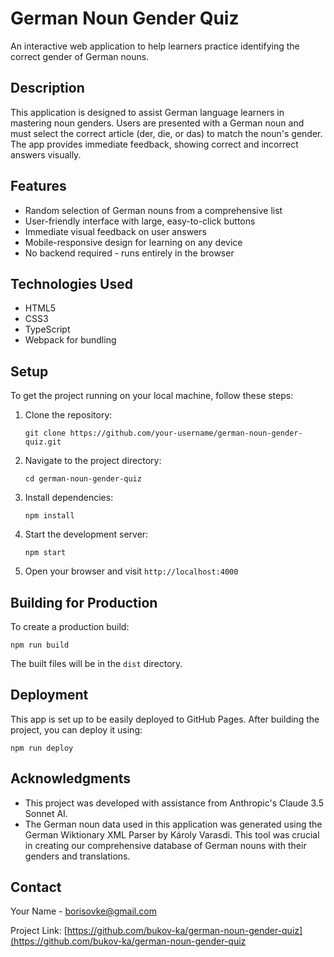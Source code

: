 # German Noun Gender Quiz

An interactive web application to help learners practice identifying the correct gender of German nouns.

## Description

This application is designed to assist German language learners in mastering noun genders. Users are presented with a German noun and must select the correct article (der, die, or das) to match the noun's gender. The app provides immediate feedback, showing correct and incorrect answers visually.

## Features

- Random selection of German nouns from a comprehensive list
- User-friendly interface with large, easy-to-click buttons
- Immediate visual feedback on user answers
- Mobile-responsive design for learning on any device
- No backend required - runs entirely in the browser

## Technologies Used

- HTML5
- CSS3
- TypeScript
- Webpack for bundling

## Setup

To get the project running on your local machine, follow these steps:

1. Clone the repository:
   ```
   git clone https://github.com/your-username/german-noun-gender-quiz.git
   ```

2. Navigate to the project directory:
   ```
   cd german-noun-gender-quiz
   ```

3. Install dependencies:
   ```
   npm install
   ```

4. Start the development server:
   ```
   npm start
   ```

5. Open your browser and visit `http://localhost:4000`

## Building for Production

To create a production build:

```
npm run build
```

The built files will be in the `dist` directory.

## Deployment

This app is set up to be easily deployed to GitHub Pages. After building the project, you can deploy it using:

```
npm run deploy
```


## Acknowledgments

- This project was developed with assistance from Anthropic's Claude 3.5 Sonnet AI.
- The German noun data used in this application was generated using the German Wiktionary XML Parser by Károly Varasdi. This tool was crucial in creating our comprehensive database of German nouns with their genders and translations.


## Contact

Your Name - borisovke@gmail.com

Project Link: [https://github.com/bukov-ka/german-noun-gender-quiz](https://github.com/bukov-ka/german-noun-gender-quiz